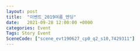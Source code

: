 ```yaml
---
layout: post
title:  "이벤트_2019여름_엔딩"
date:   2021-09-28 12:00:00 +0000
categories: Event
Tags: Story Event
SceneCode: ["scene_evt190627_cp0_q2_s10,7429311"]
---
```

